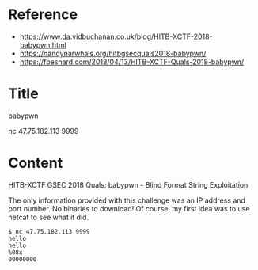 # Reference

[//]: <> (文章所涉及到的技术点、WriteUp的链接)

* https://www.da.vidbuchanan.co.uk/blog/HITB-XCTF-2018-babypwn.html
* https://nandynarwhals.org/hitbgsecquals2018-babypwn/
* https://fbesnard.com/2018/04/13/HITB-XCTF-Quals-2018-babypwn/

# Title

[//]: <> (题目)

babypwn

nc 47.75.182.113 9999

# Content

[//]: <> (WriteUp内容)


HITB-XCTF GSEC 2018 Quals: babypwn - Blind Format String Exploitation

The only information provided with this challenge was an IP address and port number. No binaries to download! Of course, my first idea was to use netcat to see what it did.

```
$ nc 47.75.182.113 9999
hello
hello
%08x
00000000
```

